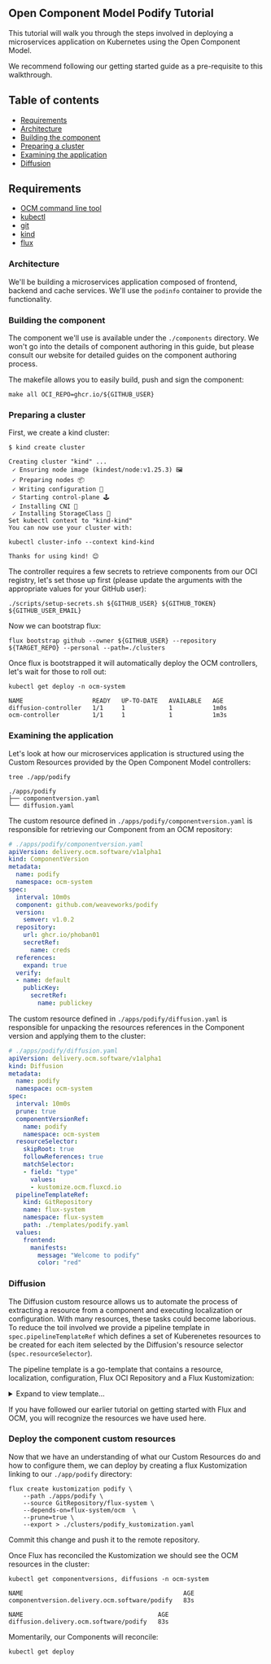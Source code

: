 ## Open Component Model Podify Tutorial

This tutorial will walk you through the steps involved in deploying a microservices application on Kubernetes using the Open Component Model.

We recommend following our getting started guide as a pre-requisite to this walkthrough.

## Table of contents
- [Requirements](#requirements)
- [Architecture](#architecture)
- [Building the component](#building-the-component)
- [Preparing a cluster](#preparing-a-cluster)
- [Examining the application](#examining-the-application)
- [Diffusion](#diffusion)

## Requirements

- [OCM command line tool](https://github.com/open-component-model/ocm)
- [kubectl](https://kubernetes.io/docs/reference/kubectl/)
- [git](https://git-scm.com/downloads)
- [kind](https://kind.sigs.k8s.io/docs/user/quick-start/#installation)
- [flux](https://fluxcd.io/flux/installation/#install-the-flux-cli)

### Architecture

We'll be building a microservices application composed of frontend, backend and cache services. We'll use the `podinfo` container to provide the functionality.

### Building the component

The component we'll use is available under the `./components` directory. We won't go into the details of component authoring in this guide, but please consult our website for detailed guides on the component authoring process.

The makefile allows you to easily build, push and sign the component:

```shell
make all OCI_REPO=ghcr.io/${GITHUB_USER}
```

### Preparing a cluster

First, we create a kind cluster:

```shell
$ kind create cluster

Creating cluster "kind" ...
 ✓ Ensuring node image (kindest/node:v1.25.3) 🖼
 ✓ Preparing nodes 📦
 ✓ Writing configuration 📜
 ✓ Starting control-plane 🕹️
 ✓ Installing CNI 🔌
 ✓ Installing StorageClass 💾
Set kubectl context to "kind-kind"
You can now use your cluster with:

kubectl cluster-info --context kind-kind

Thanks for using kind! 😊
```

The controller requires a few secrets to retrieve components from our OCI registry, let's set those up first (please update the arguments with the appropriate values for your GitHub user):

```shell
./scripts/setup-secrets.sh ${GITHUB_USER} ${GITHUB_TOKEN} ${GITHUB_USER_EMAIL}
```

Now we can bootstrap flux:

`flux bootstrap github --owner ${GITHUB_USER} --repository ${TARGET_REPO} --personal --path=./clusters`

Once flux is bootstrapped it will automatically deploy the OCM controllers, let's wait for those to roll out:

```shell
kubectl get deploy -n ocm-system

NAME                   READY   UP-TO-DATE   AVAILABLE   AGE
diffusion-controller   1/1     1            1           1m0s
ocm-controller         1/1     1            1           1m3s
```

### Examining the application

Let's look at how our microservices application is structured using the Custom Resources provided by the Open Component Model controllers:

```shell
tree ./app/podify

./apps/podify
├── componentversion.yaml
└── diffusion.yaml
```

The custom resource defined in `./apps/podify/componentversion.yaml` is responsible for retrieving our Component from an OCM repository:

```yaml
# ./apps/podify/componentversion.yaml
apiVersion: delivery.ocm.software/v1alpha1
kind: ComponentVersion
metadata:
  name: podify
  namespace: ocm-system
spec:
  interval: 10m0s
  component: github.com/weaveworks/podify
  version:
    semver: v1.0.2
  repository:
    url: ghcr.io/phoban01
    secretRef:
      name: creds
  references:
    expand: true
  verify:
  - name: default
    publicKey:
      secretRef:
        name: publickey
```

The custom resource defined in `./apps/podify/diffusion.yaml` is responsible for unpacking the resources references in the Component version and applying them to the cluster:

```yaml
# ./apps/podify/diffusion.yaml
apiVersion: delivery.ocm.software/v1alpha1
kind: Diffusion
metadata:
  name: podify
  namespace: ocm-system
spec:
  interval: 10m0s
  prune: true
  componentVersionRef:
    name: podify
    namespace: ocm-system
  resourceSelector:
    skipRoot: true
    followReferences: true
    matchSelector:
    - field: "type"
      values:
      - kustomize.ocm.fluxcd.io
  pipelineTemplateRef:
    kind: GitRepository
    name: flux-system
    namespace: flux-system
    path: ./templates/podify.yaml
  values:
    frontend:
      manifests:
        message: "Welcome to podify"
        color: "red"
```

### Diffusion

The Diffusion custom resource allows us to automate the process of extracting a resource from a component and executing localization or configuration. With many resources, these tasks could become laborious. To reduce the toil involved we provide a pipeline template in `spec.pipelineTemplateRef` which defines a set of Kuberenetes resources to be created for each item selected by the Diffusion's resource selector (`spec.resourceSelector`).

The pipeline template is a go-template that contains a resource, localization, configuration, Flux OCI Repository and a Flux Kustomization:

<details>
  <summary>Expand to view template...</summary>

```yaml
# ./templates/podify.yaml
apiVersion: config.ocm.software/v1alpha1
kind: PipelineTemplate
metadata:
  name: podify-pipeline-template
steps:
- name: resource
  template:
    apiVersion: delivery.ocm.software/v1alpha1
    kind: Resource
    metadata:
      name: {{ .Parameters.Name }}
      namespace: {{ .Component.Namespace }}
    spec:
      interval: 1m0s
      componentVersionRef:
        name: {{ .Component.Name }}
        namespace: {{ .Component.Namespace }}
      resource:
        name: {{ .Resource }}
        {{ with .Component.Reference  }}
        referencePath:
          - name: {{ . }}
        {{ end }}
      snapshotTemplate:
        name: {{ .Parameters.Name }}
        tag: latest
- name: localize
  template:
    apiVersion: delivery.ocm.software/v1alpha1
    kind: Localization
    metadata:
      name: {{ .Parameters.Name }}
      namespace: {{ .Component.Namespace }}
    spec:
      interval: 1m0s
      componentVersionRef:
        name: {{ .Component.Name }}
        namespace: {{ .Component.Namespace }}
      sourceRef:
        kind: Snapshot
        name: {{ .Parameters.Name }}
        namespace: {{ .Component.Namespace }}
      configRef:
        resource:
          name: config
          {{ with .Component.Reference  }}
          referencePath:
            - name: {{ . }}
          {{ end }}
      snapshotTemplate:
        name: {{ .Parameters.Name }}-localized
        tag: latest
- name: config
  template:
    apiVersion: delivery.ocm.software/v1alpha1
    kind: Configuration
    metadata:
      name: {{ .Parameters.Name }}
      namespace: {{ .Component.Namespace }}
    spec:
      interval: 1m0s
      componentVersionRef:
        name: {{ .Component.Name }}
        namespace: {{ .Component.Namespace }}
      sourceRef:
        kind: Snapshot
        name: {{ .Parameters.Name }}-localized
        namespace: {{ .Component.Namespace }}
      configRef:
        resource:
          name: config
          {{ with .Component.Reference  }}
          referencePath:
            - name: {{ . }}
          {{ end }}
      values: {{ .Values | toYaml | nindent 8 }}
      snapshotTemplate:
        name: {{ .Parameters.Name }}-configured
        tag: latest
- name: flux-source
  template:
    apiVersion: source.toolkit.fluxcd.io/v1beta2
    kind: OCIRepository
    metadata:
      name: {{ .Parameters.Name }}
      namespace: {{ .Component.Namespace }}
    spec:
      interval: 1m0s
      url: oci://{{ .Registry }}/snapshots/{{ .Parameters.Name }}-configured
      insecure: true
      ref:
        tag: latest
- name: flux-kustomization
  template:
    apiVersion: kustomize.toolkit.fluxcd.io/v1beta2
    kind: Kustomization
    metadata:
      name: {{ .Parameters.Name }}
      namespace: {{ .Component.Namespace }}
    spec:
      interval: 1m0s
      prune: true
      targetNamespace: default
      sourceRef:
        kind: OCIRepository
        name: {{ .Parameters.Name }}
      path: ./
```
</details>

If you have followed our earlier tutorial on getting started with Flux and OCM, you will recognize the resources we have used here.

### Deploy the component custom resources

Now that we have an understanding of what our Custom Resources do and how to configure them, we can deploy by creating a flux Kustomization linking to our `./app/podify` directory:

```shell
flux create kustomization podify \
    --path ./apps/podify \
    --source GitRepository/flux-system \
    --depends-on=flux-system/ocm  \
    --prune=true \
    --export > ./clusters/podify_kustomization.yaml
```

Commit this change and push it to the remote repository.

Once Flux has reconciled the Kustomization we should see the OCM resources in the cluster:

```shell
kubectl get componentversions, diffusions -n ocm-system

NAME                                            AGE
componentversion.delivery.ocm.software/podify   83s

NAME                                     AGE
diffusion.delivery.ocm.software/podify   83s
```

Momentarily, our Components will reconcile:

```shell
kubectl get deploy
```
